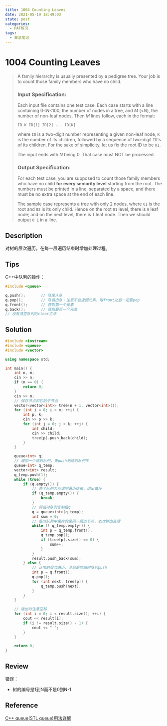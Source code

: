 ```yaml
---
title: 1004 Counting Leaves
date: 2021-05-19 18:49:03
state: post
categories:
  - PAT练习
tags:
  - 算法笔记
---
```


#  1004 Counting Leaves

> A family hierarchy is usually presented by a pedigree tree. Your job is to count those family members who have no child.
>
> ### Input Specification:
>
> Each input file contains one test case. Each case starts with a line containing 0<*N*<100, the number of nodes in a tree, and *M* (<*N*), the number of non-leaf nodes. Then *M* lines follow, each in the format:
>
> ```
> ID K ID[1] ID[2] ... ID[K]
> ```
>
> where `ID` is a two-digit number representing a given non-leaf node, `K` is the number of its children, followed by a sequence of two-digit `ID`'s of its children. For the sake of simplicity, let us fix the root ID to be `01`.
>
> The input ends with *N* being 0. That case must NOT be processed.
>
> ### Output Specification:
>
> For each test case, you are supposed to count those family members who have no child **for every seniority level** starting from the root. The numbers must be printed in a line, separated by a space, and there must be no extra space at the end of each line.
>
> The sample case represents a tree with only 2 nodes, where `01` is the root and `02` is its only child. Hence on the root `01` level, there is `0` leaf node; and on the next level, there is `1` leaf node. Then we should output `0 1` in a line.

## Description

对树的层次遍历，在每一层遍历结束时增加处理过程。

## Tips

C++中队列的操作：

```cpp
#include <queue>

q.push();		// 队尾入队
q.pop();		// 队首出队：注意不会返回元素，取front之后一定要pop
q.front();		// 获取第一个元素
q.back();		// 获取最后一个元素
// 没有清空队列的clear方法
```

## Solution

```cpp
#include <iostream>
#include <queue>
#include <vector>

using namespace std;

int main() {
    int n, m;
    cin >> n;
    if (n == 0) {
        return 0;
    }
    cin >> m;
    // 保存节点和它的子节点
    vector<vector<int>> tree(n + 1, vector<int>());
    for (int i = 0; i < m; ++i) {
        int p, k;
        cin >> p >> k;
        for (int j = 0; j < k; ++j) {
            int child;
            cin >> child;
            tree[p].push_back(child);
        }
    }

    queue<int> q;
    // 增加一个临时队列，先push到临时队列中
    queue<int> q_temp;
    vector<int> result;
    q_temp.push(1);
    while (true) {
        if (q.empty()) {
            // 两个队列为空说明遍历结束，退出循环
            if (q_temp.empty()) {
                break;
            }
            // 将临时队列复制给q
            q = queue<int>(q_temp);
            int sum = 0;
            // 临时队列中保存的是同一层的节点，依次弹出处理
            while (! q_temp.empty()) {
                int p = q_temp.front();
                q_temp.pop();
                if (tree[p].size() == 0) {
                    sum++;
                }
            }
            result.push_back(sum);
        } else {
            // 正常的层次遍历，注意是向临时队列push
            int p = q.front();
            q.pop();
            for (int next: tree[p]) {
                q_temp.push(next);
            }
        }
    }

    // 输出时注意空格
    for (int i = 0; i < result.size(); ++i) {
        cout << result[i];
        if (i != result.size() - 1) {
            cout << " ";
        }
    }

    return 0;
}
```

## Review

错误：

- 树的编号是1到N而不是0到N-1

## Reference

[C++ queue(STL queue)用法详解](http://c.biancheng.net/view/479.html)

